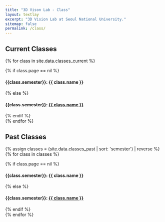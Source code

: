 ```yaml
---
title: "3D Vison Lab - Class"
layout: textlay
excerpt: "3D Vision Lab at Seoul National University."
sitemap: false
permalink: /class/
---
```



## Current Classes
{% for class in site.data.classes_current %}
<!-- <div class="row"> -->
<div class="col-sm-12 clearfix">
  {% if class.page == nil %}
  <h4>{{class.semester}}: {{ class.name }}</h4>
  {% else %}
  <h4>{{class.semester}}: <a href="{{class.page}}">{{ class.name }}</a></h4>
  {% endif %}
</div>
{% endfor %}


## Past Classes
{% assign classes = (site.data.classes_past | sort: 'semester') | reverse %}
{% for class in classes %}
<!-- <div class="row"> -->
<div class="col-sm-12 clearfix">
  {% if class.page == nil %}
  <h4>{{class.semester}}: {{ class.name }}</h4>
  {% else %}
  <h4>{{class.semester}}: <a href="{{class.page}}">{{ class.name }}</a></h4>
  {% endif %}
</div>
{% endfor %}
